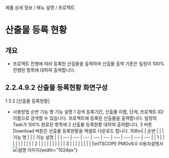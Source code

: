 <!--breadcrumb:제품 상세 정보 / 메뉴 설명 / 프로젝트--><span class="md-breadcrumb">제품 상세 정보 / 메뉴 설명 / 프로젝트</span>
# 산출물 등록 현황
<!--5th-h2-toc-->
## 개요

- 프로젝트 진행에 따라 등록한 산출물을 출력하며 산출물 출력 기준은 일정이 100% 진행된 항목에 대하여 출력합니다.
## 2.2.4.9.2 산출물 등록현황 화면구성
1
3
2
[산출물 등록현황]
- 사용방법
순번 기능 명 기능 설명
1 검색 등록기간, 산출물 이름, 단계, 프로젝트 ID/이름으로 검색할 수 있습니다.
프로젝트에 등록된 산출물을 출력합니다. 일정의 Task가 100% 완료된 항목에
2 산출물 등록현황
대하여 출력합니다.
3 버튼 Download 버튼은 산출물 등록현황을 엑셀로 다운로드 합니다.
108\n|  | 순번 |  |  | 기능 명 |  |  | 기능 설명 |  |
| --- | --- | --- | --- | --- | --- | --- | --- | --- |
| 1 |  |  |  |  |  |  |  |  |
| 2 |  |  |  |  |  |  |  |  |
| 3 |  |  |  |  |  |  |  |  |\nITSCOPE PMOv9.0 사용자설명서
![설명 이미지](/02_outputs/manual_images/2.2.4.9.2.png){width="1024px"}
